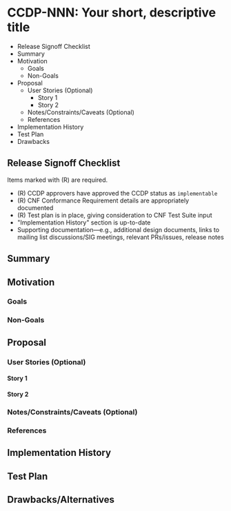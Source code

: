 # **CCDP-NNN: Your short, descriptive title**

*   Release Signoff Checklist
*   Summary
*   Motivation
    *   Goals
    *   Non-Goals
*   Proposal
    *   User Stories (Optional)
        *   Story 1
        *   Story 2
    *   Notes/Constraints/Caveats (Optional)
    *   References
*   Implementation History
*   Test Plan
*   Drawbacks

## **Release Signoff Checklist**

Items marked with (R) are required.

*    (R) CCDP approvers have approved the CCDP status as `implementable`
*    (R) CNF Conformance Requirement details are appropriately documented
*    (R) Test plan is in place, giving consideration to CNF Test Suite input
*    "Implementation History" section is up-to-date
*    Supporting documentation—e.g., additional design documents, links to mailing list discussions/SIG meetings, relevant PRs/issues, release notes

## **Summary**

## **Motivation**

### **Goals**

### **Non-Goals**

## **Proposal**

### **User Stories (Optional)**
#### **Story 1**
#### **Story 2**

### **Notes/Constraints/Caveats (Optional)**

### **References**

## **Implementation History**

## **Test Plan**

## **Drawbacks/Alternatives**
